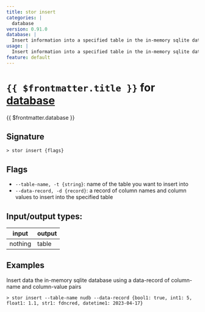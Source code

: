 ```yaml
---
title: stor insert
categories: |
  database
version: 0.91.0
database: |
  Insert information into a specified table in the in-memory sqlite database.
usage: |
  Insert information into a specified table in the in-memory sqlite database.
feature: default
---
```

<!-- This file is automatically generated. Please edit the command in https://github.com/nushell/nushell instead. -->

# `{{ $frontmatter.title }}` for [database](/commands/categories/database.md)

<div class='command-title'>{{ $frontmatter.database }}</div>

## Signature

```> stor insert {flags} ```

## Flags

 -  `--table-name, -t {string}`: name of the table you want to insert into
 -  `--data-record, -d {record}`: a record of column names and column values to insert into the specified table


## Input/output types:

| input   | output |
| ------- | ------ |
| nothing | table  |

## Examples

Insert data the in-memory sqlite database using a data-record of column-name and column-value pairs
```nu
> stor insert --table-name nudb --data-record {bool1: true, int1: 5, float1: 1.1, str1: fdncred, datetime1: 2023-04-17}

```
